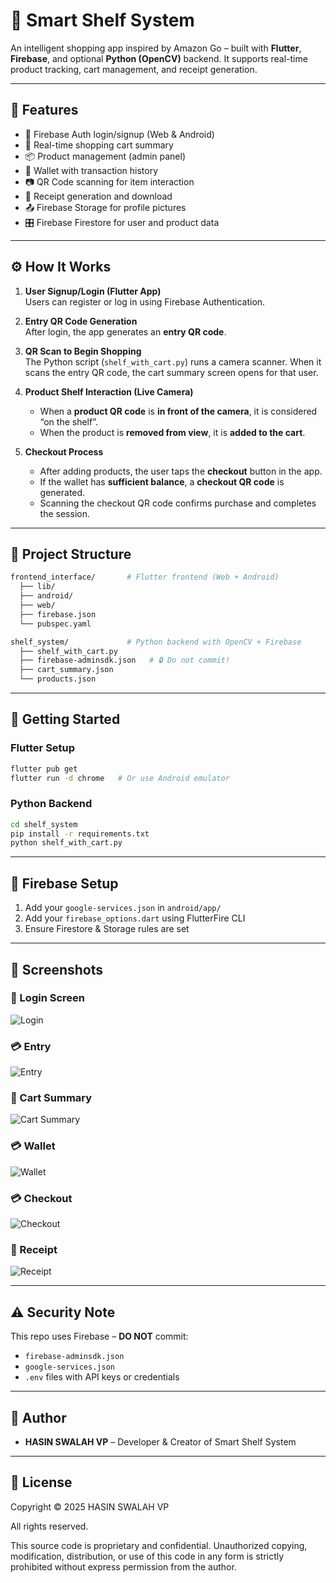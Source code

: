 
# 📱 Smart Shelf System

An intelligent shopping app inspired by Amazon Go – built with **Flutter**, **Firebase**, and optional **Python (OpenCV)** backend. It supports real-time product tracking, cart management, and receipt generation.

---

## 🚀 Features

- 🔐 Firebase Auth login/signup (Web & Android)
- 🛒 Real-time shopping cart summary
- 📦 Product management (admin panel)
- 💸 Wallet with transaction history
- 📷 QR Code scanning for item interaction
- 📁 Receipt generation and download
- 📤 Firebase Storage for profile pictures
- 🎛️ Firebase Firestore for user and product data

---

## ⚙️ How It Works

1. **User Signup/Login (Flutter App)**  
   Users can register or log in using Firebase Authentication.

2. **Entry QR Code Generation**  
   After login, the app generates an **entry QR code**.

3. **QR Scan to Begin Shopping**  
   The Python script (`shelf_with_cart.py`) runs a camera scanner. When it scans the entry QR code, the cart summary screen opens for that user.

4. **Product Shelf Interaction (Live Camera)**  
   - When a **product QR code** is **in front of the camera**, it is considered “on the shelf”.
   - When the product is **removed from view**, it is **added to the cart**.

5. **Checkout Process**
   - After adding products, the user taps the **checkout** button in the app.
   - If the wallet has **sufficient balance**, a **checkout QR code** is generated.
   - Scanning the checkout QR code confirms purchase and completes the session.

---

## 📂 Project Structure

```bash
frontend_interface/       # Flutter frontend (Web + Android)
  ├── lib/
  ├── android/
  ├── web/
  ├── firebase.json
  └── pubspec.yaml

shelf_system/             # Python backend with OpenCV + Firebase
  ├── shelf_with_cart.py
  ├── firebase-adminsdk.json   # 🔒 Do not commit!
  ├── cart_summary.json
  └── products.json
```

---

## 🔧 Getting Started

### Flutter Setup

```bash
flutter pub get
flutter run -d chrome   # Or use Android emulator
```

### Python Backend

```bash
cd shelf_system
pip install -r requirements.txt
python shelf_with_cart.py
```

---

## 🔐 Firebase Setup

1. Add your `google-services.json` in `android/app/`
2. Add your `firebase_options.dart` using FlutterFire CLI
3. Ensure Firestore & Storage rules are set

---

## 📸 Screenshots

### 🔐 Login Screen
![Login](assets/screenshots/login.jpeg)

### 💳 Entry
![Entry](assets/screenshots/entry.jpeg)

### 🛒 Cart Summary
![Cart Summary](assets/screenshots/cart_summary.jpeg)

### 💳 Wallet
![Wallet](assets/screenshots/wallet.jpeg)

### 💳 Checkout
![Checkout](assets/screenshots/Checkout.jpeg)

### 🧾 Receipt
![Receipt](assets/screenshots/receipt.jpeg)

---

## ⚠️ Security Note

This repo uses Firebase – **DO NOT** commit:
- `firebase-adminsdk.json`
- `google-services.json`
- `.env` files with API keys or credentials

---

## 🧠 Author

- **HASIN SWALAH VP** – Developer & Creator of Smart Shelf System

---

## 📄 License

Copyright © 2025 HASIN SWALAH VP

All rights reserved.

This source code is proprietary and confidential. Unauthorized copying, modification, distribution, or use of this code in any form is strictly prohibited without express permission from the author.

